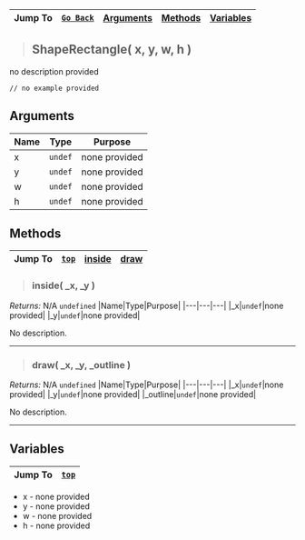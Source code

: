 |Jump To|[`Go Back`]()|[Arguments](#arguments)|[Methods](#methods)|[Variables](#variables)|
|---|---|---|---|---|
>## ShapeRectangle( x, y, w, h )
no description provided
```GML
// no example provided
```
## Arguments
|Name|Type|Purpose|
|---|---|---|
|x|`undef`|none provided|
|y|`undef`|none provided|
|w|`undef`|none provided|
|h|`undef`|none provided|

## Methods
|Jump To|[`top`](#)|[**inside**](#inside-_x-_y-)|[**draw**](#draw-_x-_y-_outline-)|
|---|---|---|---|
> ### inside( _x, _y )
*Returns:* N/A `undefined`
|Name|Type|Purpose|
|---|---|---|
|_x|`undef`|none provided|
|_y|`undef`|none provided|

No description.
***
> ### draw( _x, _y, _outline )
*Returns:* N/A `undefined`
|Name|Type|Purpose|
|---|---|---|
|_x|`undef`|none provided|
|_y|`undef`|none provided|
|_outline|`undef`|none provided|

No description.
***

## Variables
|Jump To|[`top`](#)|
|---|---|
* x - none provided
* y - none provided
* w - none provided
* h - none provided

